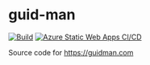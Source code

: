 # guid-man

[![Build](https://github.com/nityan/guid-man/actions/workflows/build.yml/badge.svg)](https://github.com/nityan/guid-man/actions/workflows/build.yml) [![Azure Static Web Apps CI/CD](https://github.com/nityan/guid-man/actions/workflows/azure-static-web-apps-gentle-water-03470f90f.yml/badge.svg)](https://github.com/nityan/guid-man/actions/workflows/azure-static-web-apps-gentle-water-03470f90f.yml)

Source code for https://guidman.com
